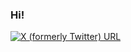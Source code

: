 ### Hi!

<a href="https://x.com/mjs_sebastian">
  <img alt="X (formerly Twitter) URL" src="https://img.shields.io/twitter/url?url=https%3A%2F%2Fx.com%2Fmjs_sebastian&label=Follow%20me%20on%20X">
</a>
